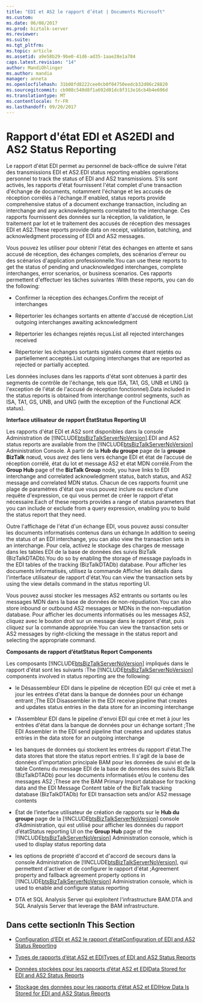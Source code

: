 ```yaml
---
title: "EDI et AS2 le rapport d’état | Documents Microsoft"
ms.custom: 
ms.date: 06/08/2017
ms.prod: biztalk-server
ms.reviewer: 
ms.suite: 
ms.tgt_pltfrm: 
ms.topic: article
ms.assetid: a9e58b29-9be0-41d6-ad35-1aae28e1a784
caps.latest.revision: "14"
author: MandiOhlinger
ms.author: mandia
manager: anneta
ms.openlocfilehash: 31b08fd8222cee0cb0f04750eedcb32d06c28820
ms.sourcegitcommit: cb908c540d8f1a692d01dc8f313e16cb4b4e696d
ms.translationtype: MT
ms.contentlocale: fr-FR
ms.lasthandoff: 09/20/2017
---
```

# <a name="edi-and-as2-status-reporting"></a><span data-ttu-id="9cc37-102">Rapport d'état EDI et AS2</span><span class="sxs-lookup"><span data-stu-id="9cc37-102">EDI and AS2 Status Reporting</span></span>
<span data-ttu-id="9cc37-103">Le rapport d'état EDI permet au personnel de back-office de suivre l'état des transmissions EDI et AS2.</span><span class="sxs-lookup"><span data-stu-id="9cc37-103">EDI status reporting enables operations personnel to track the status of EDI and AS2 transmissions.</span></span> <span data-ttu-id="9cc37-104">S'ils sont activés, les rapports d'état fournissent l'état complet d'une transaction d'échange de documents, notamment l'échange et les accusés de réception corrélés à l'échange.</span><span class="sxs-lookup"><span data-stu-id="9cc37-104">If enabled, status reports provide comprehensive status of a document exchange transaction, including an interchange and any acknowledgments correlated to the interchange.</span></span> <span data-ttu-id="9cc37-105">Ces rapports fournissent des données sur la réception, la validation, le traitement par lot et le traitement des accusés de réception des messages EDI et AS2.</span><span class="sxs-lookup"><span data-stu-id="9cc37-105">These reports provide data on receipt, validation, batching, and acknowledgment processing of EDI and AS2 messages.</span></span>  
  
 <span data-ttu-id="9cc37-106">Vous pouvez les utiliser pour obtenir l'état des échanges en attente et sans accusé de réception, des échanges complets, des scénarios d'erreur ou des scénarios d'application professionnelle.</span><span class="sxs-lookup"><span data-stu-id="9cc37-106">You can use these reports to get the status of pending and unacknowledged interchanges, complete interchanges, error scenarios, or business scenarios.</span></span> <span data-ttu-id="9cc37-107">Ces rapports permettent d'effectuer les tâches suivantes :</span><span class="sxs-lookup"><span data-stu-id="9cc37-107">With these reports, you can do the following:</span></span>  
  
-   <span data-ttu-id="9cc37-108">Confirmer la réception des échanges.</span><span class="sxs-lookup"><span data-stu-id="9cc37-108">Confirm the receipt of interchanges</span></span>  
  
-   <span data-ttu-id="9cc37-109">Répertorier les échanges sortants en attente d'accusé de réception.</span><span class="sxs-lookup"><span data-stu-id="9cc37-109">List outgoing interchanges awaiting acknowledgment</span></span>  
  
-   <span data-ttu-id="9cc37-110">Répertorier les échanges rejetés reçus.</span><span class="sxs-lookup"><span data-stu-id="9cc37-110">List all rejected interchanges received</span></span>  
  
-   <span data-ttu-id="9cc37-111">Répertorier les échanges sortants signalés comme étant rejetés ou partiellement acceptés.</span><span class="sxs-lookup"><span data-stu-id="9cc37-111">List outgoing interchanges that are reported as rejected or partially accepted.</span></span>  
  
 <span data-ttu-id="9cc37-112">Les données incluses dans les rapports d'état sont obtenues à partir des segments de contrôle de l'échange, tels que ISA, TA1, GS, UNB et UNG (à l'exception de l'état de l'accusé de réception fonctionnel).</span><span class="sxs-lookup"><span data-stu-id="9cc37-112">Data included in the status reports is obtained from interchange control segments, such as ISA, TA1, GS, UNB, and UNG (with the exception of the Functional ACK status).</span></span>  
  
 <span data-ttu-id="9cc37-113">**Interface utilisateur de rapport État**</span><span class="sxs-lookup"><span data-stu-id="9cc37-113">**Status Reporting UI**</span></span>  
  
 <span data-ttu-id="9cc37-114">Les rapports d'état EDI et AS2 sont disponibles dans la console Administration de [!INCLUDE[btsBizTalkServerNoVersion](../includes/btsbiztalkservernoversion-md.md)].</span><span class="sxs-lookup"><span data-stu-id="9cc37-114">EDI and AS2 status reports are available from the [!INCLUDE[btsBizTalkServerNoVersion](../includes/btsbiztalkservernoversion-md.md)] Administration Console.</span></span> <span data-ttu-id="9cc37-115">À partir de la **Hub du groupe** page de la **groupe BizTalk** nœud, vous avez des liens vers échange EDI et état de l’accusé de réception corrélé, état du lot et message AS2 et état MDN corrélé.</span><span class="sxs-lookup"><span data-stu-id="9cc37-115">From the **Group Hub** page of the **BizTalk Group** node, you have links to EDI interchange and correlated acknowledgment status, batch status, and AS2 message and correlated MDN status.</span></span> <span data-ttu-id="9cc37-116">Chacun de ces rapports fournit une plage de paramètres d'état que vous pouvez inclure ou exclure d'une requête d'expression, ce qui vous permet de créer le rapport d'état nécessaire.</span><span class="sxs-lookup"><span data-stu-id="9cc37-116">Each of these reports provides a range of status parameters that you can include or exclude from a query expression, enabling you to build the status report that they need.</span></span>  
  
 <span data-ttu-id="9cc37-117">Outre l'affichage de l'état d'un échange EDI, vous pouvez aussi consulter les documents informatisés contenus dans un échange.</span><span class="sxs-lookup"><span data-stu-id="9cc37-117">In addition to seeing the status of an EDI interchange, you can also view the transaction sets in an interchange.</span></span> <span data-ttu-id="9cc37-118">Pour cela, activez le stockage des charges de message dans les tables EDI de la base de données des suivis BizTalk (BizTalkDTADb).</span><span class="sxs-lookup"><span data-stu-id="9cc37-118">You do so by enabling the storage of message payloads in the EDI tables of the tracking (BizTalkDTADb) database.</span></span> <span data-ttu-id="9cc37-119">Pour afficher les documents informatisés, utilisez la commande Afficher les détails dans l'interface utilisateur de rapport d'état.</span><span class="sxs-lookup"><span data-stu-id="9cc37-119">You can view the transaction sets by using the view details command in the status reporting UI.</span></span>  
  
 <span data-ttu-id="9cc37-120">Vous pouvez aussi stocker les messages AS2 entrants ou sortants ou les messages MDN dans la base de données de non-répudiation.</span><span class="sxs-lookup"><span data-stu-id="9cc37-120">You can also store inbound or outbound AS2 messages or MDNs in the non-repudiation database.</span></span> <span data-ttu-id="9cc37-121">Pour afficher les documents informatisés ou les messages AS2, cliquez avec le bouton droit sur un message dans le rapport d'état, puis cliquez sur la commande appropriée.</span><span class="sxs-lookup"><span data-stu-id="9cc37-121">You can view the transaction sets or AS2 messages by right-clicking the message in the status report and selecting the appropriate command.</span></span>  
  
 <span data-ttu-id="9cc37-122">**Composants de rapport d’état**</span><span class="sxs-lookup"><span data-stu-id="9cc37-122">**Status Report Components**</span></span>  
  
 <span data-ttu-id="9cc37-123">Les composants [!INCLUDE[btsBizTalkServerNoVersion](../includes/btsbiztalkservernoversion-md.md)] impliqués dans le rapport d'état sont les suivants :</span><span class="sxs-lookup"><span data-stu-id="9cc37-123">The [!INCLUDE[btsBizTalkServerNoVersion](../includes/btsbiztalkservernoversion-md.md)] components involved in status reporting are the following:</span></span>  
  
-   <span data-ttu-id="9cc37-124">le Désassembleur EDI dans le pipeline de réception EDI qui crée et met à jour les entrées d'état dans la banque de données pour un échange entrant ;</span><span class="sxs-lookup"><span data-stu-id="9cc37-124">The EDI Disassembler in the EDI receive pipeline that creates and updates status entries in the data store for an incoming interchange</span></span>  
  
-   <span data-ttu-id="9cc37-125">l'Assembleur EDI dans le pipeline d'envoi EDI qui crée et met à jour les entrées d'état dans la banque de données pour un échange sortant ;</span><span class="sxs-lookup"><span data-stu-id="9cc37-125">The EDI Assembler in the EDI send pipeline that creates and updates status entries in the data store for an outgoing interchange</span></span>  
  
-   <span data-ttu-id="9cc37-126">les banques de données qui stockent les entrées du rapport d'état.</span><span class="sxs-lookup"><span data-stu-id="9cc37-126">The data stores that store the status report entries.</span></span> <span data-ttu-id="9cc37-127">Il s'agit de la base de données d'importation principale BAM pour les données de suivi et de la table Contenu du message EDI de la base de données des suivis BizTalk (BizTalkDTADb) pour les documents informatisés et/ou le contenu des messages AS2 ;</span><span class="sxs-lookup"><span data-stu-id="9cc37-127">These are the BAM Primary Import database for tracking data and the EDI Message Content table of the BizTalk tracking database (BizTalkDTADb) for EDI transaction sets and/or AS2 message contents</span></span>  
  
-   <span data-ttu-id="9cc37-128">État de l’interface utilisateur de création de rapports sur le **Hub du groupe** page de la [!INCLUDE[btsBizTalkServerNoVersion](../includes/btsbiztalkservernoversion-md.md)] console d’Administration, qui est utilisé pour afficher les données du rapport d’état</span><span class="sxs-lookup"><span data-stu-id="9cc37-128">Status reporting UI on the **Group Hub** page of the [!INCLUDE[btsBizTalkServerNoVersion](../includes/btsbiztalkservernoversion-md.md)] Administration console, which is used to display status reporting data</span></span>  
  
-   <span data-ttu-id="9cc37-129">les options de propriété d'accord et d'accord de secours dans la console Administration de [!INCLUDE[btsBizTalkServerNoVersion](../includes/btsbiztalkservernoversion-md.md)], qui permettent d'activer et de configurer le rapport d'état ;</span><span class="sxs-lookup"><span data-stu-id="9cc37-129">Agreement property and fallback agreement property options in [!INCLUDE[btsBizTalkServerNoVersion](../includes/btsbiztalkservernoversion-md.md)] Administration console, which is used to enable and configure status reporting</span></span>  
  
-   <span data-ttu-id="9cc37-130">DTA et SQL Analysis Server qui exploitent l'infrastructure BAM.</span><span class="sxs-lookup"><span data-stu-id="9cc37-130">DTA and SQL Analysis Server that leverage the BAM infrastructure.</span></span>  
  
## <a name="in-this-section"></a><span data-ttu-id="9cc37-131">Dans cette section</span><span class="sxs-lookup"><span data-stu-id="9cc37-131">In This Section</span></span>  
  
-   [<span data-ttu-id="9cc37-132">Configuration d’EDI et AS2 le rapport d’état</span><span class="sxs-lookup"><span data-stu-id="9cc37-132">Configuration of EDI and AS2 Status Reporting</span></span>](../core/configuration-of-edi-and-as2-status-reporting.md)  
  
-   [<span data-ttu-id="9cc37-133">Types de rapports d’état AS2 et EDI</span><span class="sxs-lookup"><span data-stu-id="9cc37-133">Types of EDI and AS2 Status Reports</span></span>](../core/types-of-edi-and-as2-status-reports.md)  
  
-   [<span data-ttu-id="9cc37-134">Données stockées pour les rapports d’état AS2 et EDI</span><span class="sxs-lookup"><span data-stu-id="9cc37-134">Data Stored for EDI and AS2 Status Reports</span></span>](../core/data-stored-for-edi-and-as2-status-reports.md)  
  
-   [<span data-ttu-id="9cc37-135">Stockage des données pour les rapports d’état AS2 et EDI</span><span class="sxs-lookup"><span data-stu-id="9cc37-135">How Data Is Stored for EDI and AS2 Status Reports</span></span>](../core/how-data-is-stored-for-edi-and-as2-status-reports.md)
